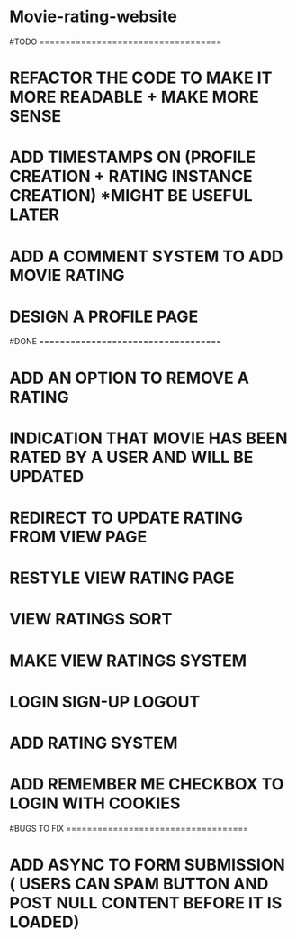 # Movie-rating-website


#TODO ===================================

# REFACTOR THE CODE TO MAKE IT MORE READABLE + MAKE MORE SENSE
# ADD TIMESTAMPS ON (PROFILE CREATION + RATING INSTANCE CREATION) *MIGHT BE USEFUL LATER
# ADD A COMMENT SYSTEM TO ADD MOVIE RATING
# DESIGN A PROFILE PAGE

#DONE ===================================

# ADD AN OPTION TO REMOVE A RATING
# INDICATION THAT MOVIE HAS BEEN RATED BY A USER AND WILL BE UPDATED
# REDIRECT TO UPDATE RATING FROM VIEW PAGE
# RESTYLE VIEW RATING PAGE
# VIEW RATINGS SORT
# MAKE VIEW RATINGS SYSTEM
# LOGIN SIGN-UP LOGOUT
# ADD RATING SYSTEM
# ADD REMEMBER ME CHECKBOX TO LOGIN WITH COOKIES


#BUGS TO FIX ===================================

# ADD ASYNC TO FORM SUBMISSION ( USERS CAN SPAM BUTTON AND POST NULL CONTENT BEFORE IT IS LOADED)
